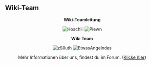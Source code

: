 ## Wiki-Team

<center>  

**Wiki-Teamleitung** 


<img src="../../../assets/image/Wiki Team/Hoschiii-skin.png" alt="Hoschiii" title="Hoschiii" /> <img src="../../../assets/image/Wiki Team/piewn skin.png" alt="Piewn" title="Piewn" />

<center>

**Wiki Team**

<img src="../../../assets/image/Wiki Team/zS0uth-skin.png" alt="zS0uth" title="zS0uth" /> <img src="../../../assets/image/Wiki Team/EtwasAngelndes-skin.png" alt="EtwasAngelndes" title="EtwasAngelndes" />

  Mehr Informationen über uns, findest du im Forum. ([Klicke hier](https://germanrp.eu/forum/index.php?board/200-wiki-team/))
